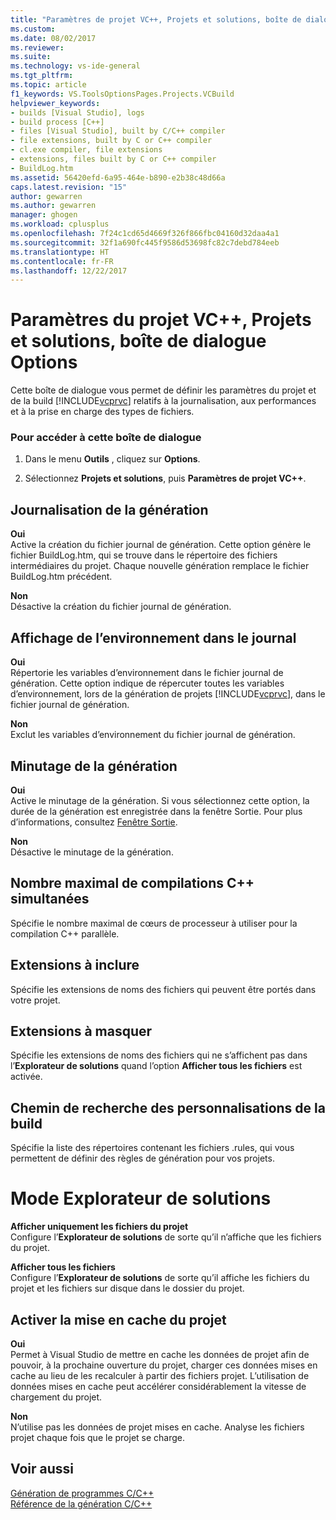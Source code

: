 ```yaml
---
title: "Paramètres de projet VC++, Projets et solutions, boîte de dialogue Options | Microsoft Docs"
ms.custom: 
ms.date: 08/02/2017
ms.reviewer: 
ms.suite: 
ms.technology: vs-ide-general
ms.tgt_pltfrm: 
ms.topic: article
f1_keywords: VS.ToolsOptionsPages.Projects.VCBuild
helpviewer_keywords:
- builds [Visual Studio], logs
- build process [C++]
- files [Visual Studio], built by C/C++ compiler
- file extensions, built by C or C++ compiler
- cl.exe compiler, file extensions
- extensions, files built by C or C++ compiler
- BuildLog.htm
ms.assetid: 56420efd-6a95-464e-b890-e2b38c48d66a
caps.latest.revision: "15"
author: gewarren
ms.author: gewarren
manager: ghogen
ms.workload: cplusplus
ms.openlocfilehash: 7f24c1cd65d4669f326f866fbc04160d32daa4a1
ms.sourcegitcommit: 32f1a690fc445f9586d53698fc82c7debd784eeb
ms.translationtype: HT
ms.contentlocale: fr-FR
ms.lasthandoff: 12/22/2017
---
```

# <a name="vc-project-settings-projects-and-solutions-options-dialog-box"></a>Paramètres du projet VC++, Projets et solutions, boîte de dialogue Options
Cette boîte de dialogue vous permet de définir les paramètres du projet et de la build [!INCLUDE[vcprvc](../../code-quality/includes/vcprvc_md.md)] relatifs à la journalisation, aux performances et à la prise en charge des types de fichiers.  
  
### <a name="to-access-this-dialog-box"></a>Pour accéder à cette boîte de dialogue  
  
1.  Dans le menu **Outils** , cliquez sur **Options**.  
  
2.  Sélectionnez **Projets et solutions**, puis **Paramètres de projet VC++**.  
 
## <a name="build-logging"></a>Journalisation de la génération  
 **Oui**  
  Active la création du fichier journal de génération. Cette option génère le fichier BuildLog.htm, qui se trouve dans le répertoire des fichiers intermédiaires du projet. Chaque nouvelle génération remplace le fichier BuildLog.htm précédent.  
  
 **Non**  
  Désactive la création du fichier journal de génération.  

## <a name="show-environment-in-log"></a>Affichage de l’environnement dans le journal  
 **Oui**  
 Répertorie les variables d’environnement dans le fichier journal de génération. Cette option indique de répercuter toutes les variables d’environnement, lors de la génération de projets [!INCLUDE[vcprvc](../../code-quality/includes/vcprvc_md.md)], dans le fichier journal de génération.  
  
 **Non**  
 Exclut les variables d’environnement du fichier journal de génération.  

## <a name="build-timing"></a>Minutage de la génération  
 **Oui**  
  Active le minutage de la génération. Si vous sélectionnez cette option, la durée de la génération est enregistrée dans la fenêtre Sortie. Pour plus d’informations, consultez [Fenêtre Sortie](../../ide/reference/output-window.md).  
  
 **Non**  
 Désactive le minutage de la génération.  
   
## <a name="maximum-concurrent-c-compilations"></a>Nombre maximal de compilations C++ simultanées  
  Spécifie le nombre maximal de cœurs de processeur à utiliser pour la compilation C++ parallèle.  
  
## <a name="extensions-to-include"></a>Extensions à inclure  
  Spécifie les extensions de noms des fichiers qui peuvent être portés dans votre projet.  

## <a name="extensions-to-hide"></a>Extensions à masquer  
  Spécifie les extensions de noms des fichiers qui ne s’affichent pas dans l’**Explorateur de solutions** quand l’option **Afficher tous les fichiers** est activée.  

 ## <a name="build-customization-search-path"></a>Chemin de recherche des personnalisations de la build  
  Spécifie la liste des répertoires contenant les fichiers .rules, qui vous permettent de définir des règles de génération pour vos projets.  

# <a name="solution-explorer-mode"></a>Mode Explorateur de solutions  
 **Afficher uniquement les fichiers du projet**  
  Configure l’**Explorateur de solutions** de sorte qu’il n’affiche que les fichiers du projet.  
  
 **Afficher tous les fichiers**  
  Configure l’**Explorateur de solutions** de sorte qu’il affiche les fichiers du projet et les fichiers sur disque dans le dossier du projet.  

## <a name="enable-project-caching"></a>Activer la mise en cache du projet
**Oui**  
Permet à Visual Studio de mettre en cache les données de projet afin de pouvoir, à la prochaine ouverture du projet, charger ces données mises en cache au lieu de les recalculer à partir des fichiers projet. L’utilisation de données mises en cache peut accélérer considérablement la vitesse de chargement du projet.   

**Non**  
N’utilise pas les données de projet mises en cache. Analyse les fichiers projet chaque fois que le projet se charge.

## <a name="see-also"></a>Voir aussi  
 [Génération de programmes C/C++](/cpp/build/building-c-cpp-programs)   
 [Référence de la génération C/C++](/cpp/build/reference/c-cpp-building-reference)